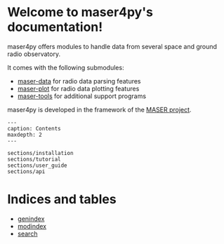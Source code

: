 # Welcome to maser4py's documentation!

maser4py offers modules to handle data from several space and ground radio observatory.

It comes with the following submodules:

- [maser-data](https://pypi.org/project/maser-data/) for radio data parsing features
- [maser-plot](https://pypi.org/project/maser-plot/) for radio data plotting features
- [maser-tools](https://pypi.org/project/maser-tools/) for additional support programs

maser4py is developed in the framework of the [MASER project](https://maser.lesia.obspm.fr).

```{toctree}
---
caption: Contents
maxdepth: 2
---

sections/installation
sections/tutorial
sections/user_guide
sections/api

```

# Indices and tables

- [genindex](genindex)
- [modindex](modindex)
- [search](search)
